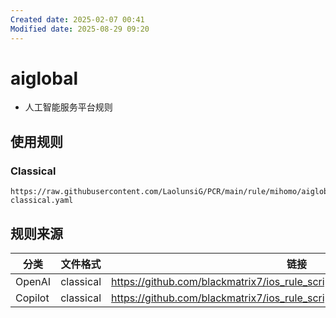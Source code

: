 ```yaml
---
Created date: 2025-02-07 00:41
Modified date: 2025-08-29 09:20
---
```

# aiglobal

- 人工智能服务平台规则

## 使用规则

### Classical

```
https://raw.githubusercontent.com/LaolunsiG/PCR/main/rule/mihomo/aiglobal/aiglobal-classical.yaml
```

## 规则来源

| 分类      | 文件格式      | 链接                                                                                 |
| ------- | --------- | ---------------------------------------------------------------------------------- |
| OpenAI  | classical | https://github.com/blackmatrix7/ios_rule_script/tree/master/rule/Clash/OpenAI      |
| Copilot | classical | https://github.com/blackmatrix7/ios_rule_script/tree/master/rule/Clash/Copilot<br> |